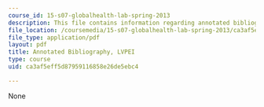 ```yaml
---
course_id: 15-s07-globalhealth-lab-spring-2013
description: This file contains information regarding annotated bibliography.
file_location: /coursemedia/15-s07-globalhealth-lab-spring-2013/ca3af5eff5d87959116858e26de5ebc4_MIT15_S07S13_ann_bib_lvp.pdf
file_type: application/pdf
layout: pdf
title: Annotated Bibliography, LVPEI
type: course
uid: ca3af5eff5d87959116858e26de5ebc4

---
```

None
